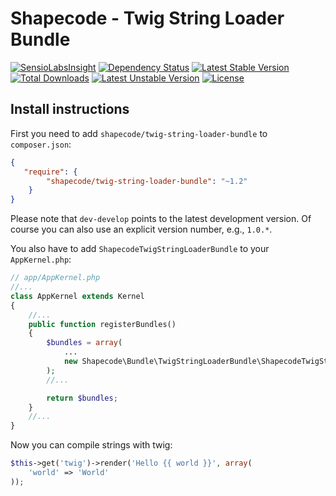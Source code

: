 Shapecode - Twig String Loader Bundle
=======================

[![SensioLabsInsight](https://insight.sensiolabs.com/projects/5bd36400-a96f-41e2-9a5c-0f13537415f4/mini.png)](https://insight.sensiolabs.com/projects/5bd36400-a96f-41e2-9a5c-0f13537415f4)
[![Dependency Status](https://www.versioneye.com/user/projects/5589a70d306662001d0001c5/badge.svg?style=flat)](https://www.versioneye.com/user/projects/5589a70d306662001d0001c5)
[![Latest Stable Version](https://poser.pugx.org/shapecode/twig-string-loader-bundle/v/stable)](https://packagist.org/packages/shapecode/twig-string-loader-bundle) 
[![Total Downloads](https://poser.pugx.org/shapecode/twig-string-loader-bundle/downloads)](https://packagist.org/packages/shapecode/twig-string-loader-bundle) 
[![Latest Unstable Version](https://poser.pugx.org/shapecode/twig-string-loader-bundle/v/unstable)](https://packagist.org/packages/shapecode/twig-string-loader-bundle) 
[![License](https://poser.pugx.org/shapecode/twig-string-loader-bundle/license)](https://packagist.org/packages/shapecode/twig-string-loader-bundle)


Install instructions
--------------------------------

First you need to add `shapecode/twig-string-loader-bundle` to `composer.json`:

``` json
{
   "require": {
        "shapecode/twig-string-loader-bundle": "~1.2"
    }
}
```

Please note that `dev-develop` points to the latest development version. Of course you can also use an explicit version number, e.g., `1.0.*`.

You also have to add `ShapecodeTwigStringLoaderBundle` to your `AppKernel.php`:

``` php
// app/AppKernel.php
//...
class AppKernel extends Kernel
{
    //...
    public function registerBundles()
    {
        $bundles = array(
            ...
            new Shapecode\Bundle\TwigStringLoaderBundle\ShapecodeTwigStringLoaderBundle(),
        );
        //...

        return $bundles;
    }
    //...
}
```

Now you can compile strings with twig:

``` php
$this->get('twig')->render('Hello {{ world }}', array(
    'world' => 'World'
));
```
